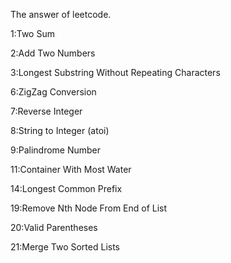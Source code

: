 The answer of leetcode.

1:Two Sum

2:Add Two Numbers

3:Longest Substring Without Repeating Characters

6:ZigZag Conversion

7:Reverse Integer

8:String to Integer (atoi)

9:Palindrome Number

11:Container With Most Water

14:Longest Common Prefix

19:Remove Nth Node From End of List

20:Valid Parentheses

21:Merge Two Sorted Lists
